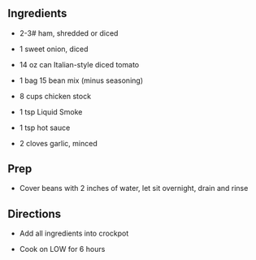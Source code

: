 # 

## Ingredients

- 2-3# ham, shredded or diced

- 1 sweet onion, diced

- 14 oz can Italian-style diced tomato

- 1 bag 15 bean mix (minus seasoning)

- 8 cups chicken stock

- 1 tsp Liquid Smoke

- 1 tsp hot sauce

- 2 cloves garlic, minced

## Prep

- Cover beans with 2 inches of water, let sit overnight, drain and
    rinse

## Directions

- Add all ingredients into crockpot

- Cook on LOW for 6 hours
